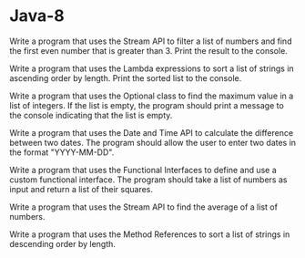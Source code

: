 # Java-8

Write a program that uses the Stream API to filter a list of numbers and find the first even number that is greater than 3. Print the result to the console.

Write a program that uses the Lambda expressions to sort a list of strings in ascending order by length. Print the sorted list to the console.

Write a program that uses the Optional class to find the maximum value in a list of integers. If the list is empty, the program should print a message to the console indicating that the list is empty.

Write a program that uses the Date and Time API to calculate the difference between two dates. The program should allow the user to enter two dates in the format "YYYY-MM-DD".

Write a program that uses the Functional Interfaces to define and use a custom functional interface. The program should take a list of numbers as input and return a list of their squares.

Write a program that uses the Stream API to find the average of a list of numbers.

Write a program that uses the Method References to sort a list of strings in descending order by length.
